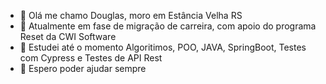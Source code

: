 - 👋 Olá me chamo Douglas, moro em Estância Velha RS
- 👀  Atualmente em fase de migração de carreira, com apoio do programa Reset da CWI Software
- 🌱  Estudei até o momento Algoritimos, POO, JAVA, SpringBoot, Testes com Cypress e Testes de API Rest 
- 💞️ Espero poder ajudar sempre

